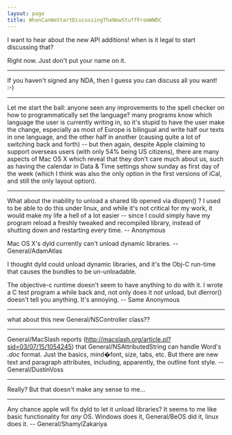 ```yaml
---
layout: page
title: WhenCanWeStartDiscussingTheNewStuffFromWWDC
---
```


I want to hear about the new API additions!  when is it legal to start discussing that?

Right now. Just don't put your name on it.

----

If you haven't signed any NDA, then I guess you can discuss all you want! :-)

----

Let me start the ball: anyone seen any improvements to the spell checker on how to programmatically set the language? many programs know which language the user is currently writing in, so it's stupid to have the user make the change, especially as most of Europe is bilingual and write half our texts in one language, and the other half in another (causing quite a lot of switching back and forth) -- but then again, despite Apple claiming to support overseas users (with only 54% being US citizens), there are many aspects of Mac OS X which reveal that they don't care much about us, such as having the calendar in Data & Time settings show sunday as first day of the week (which I think was also the only option in the first versions of iCal, and still the only layout option).

----

What about the inability to unload a shared lib opened via dlopen() ? I used to be able to do this under linux, and while it's not critical for my work, it would make my life a hell of a lot easier -- since I could simply have my program reload a freshly tweaked and recompiled library, instead of shutting down and restarting every time. -- Anonymous

Mac OS X's dyld currently can't unload dynamic libraries. -- General/AdamAtlas

I thought dyld could unload dynamic libraries, and it's the Obj-C run-time that causes the bundles to be un-unloadable.

The objective-c runtime doesn't seem to have anything to do with it. I wrote a C test program a while back and, not only does it *not* unload, but dlerror() doesn't tell you anything. It's annoying. -- Same Anonymous

----

what about this new General/NSController class??

----

General/MacSlash reports (http://macslash.org/article.pl?sid=03/07/15/1054245) that General/NSAttributedString can handle Word's *.doc* format. Just the basics, mind�font, size, tabs, etc. But there are new text and paragraph attributes, including, apparently, the outline font style. -- General/DustinVoss

----

Really? But that doesn't make any sense to me...

----

Any chance apple will fix dyld to let it unload libraries? It seems to me like basic functionality for *any* OS. Windows does it, General/BeOS did it, linux does it. -- General/ShamylZakariya
